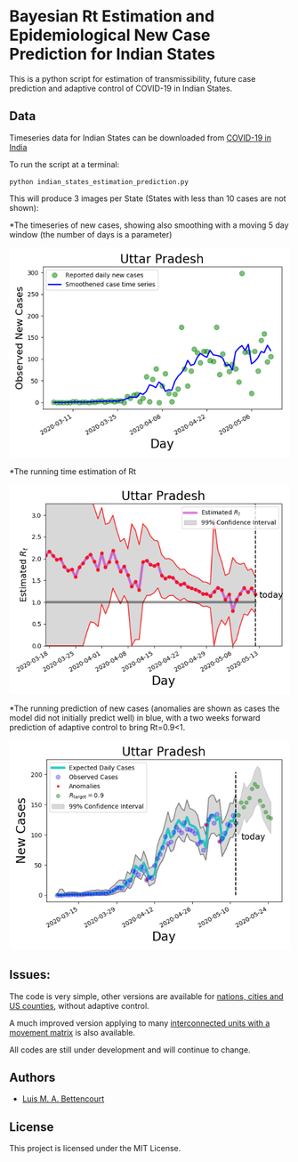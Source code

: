 # Bayesian Rt Estimation and Epidemiological New Case Prediction for Indian States

This is a python script for estimation  of transmissibility, future case prediction and adaptive control of COVID-19 in Indian States.
  

## Data 

Timeseries data for Indian States can be downloaded from [COVID-19 in India](https://www.kaggle.com/sudalairajkumar/covid19-in-india)

To run the script at a terminal:

```
python indian_states_estimation_prediction.py
```
This will produce 3 images per State (States with less than 10 cases are not shown):

*The timeseries of new cases, showing also smoothing with a moving 5 day window (the number of days is a parameter)

<img src="./images/NewCases_Timeseries_Uttar Pradesh.png" >

*The running time estimation of Rt

<img src="./images/Rt_Estimation_Uttar Pradesh.png" >

*The running prediction of new cases (anomalies are shown as cases the  model did not initially predict well) in blue, with a two weeks forward prediction of adaptive control to bring Rt=0.9<1.

<img src="./images/Observed_Predicted_New_Cases_Control_Rtarget_Uttar Pradesh.png" >


## Issues:

The code is very simple, other versions are available for [nations, cities and US counties](https://github.com/mansueto-institute/Rt_Real-time_Estimation_Case_Prediction), without adaptive control. 

A much improved version applying to many [interconnected units with a movement matrix](https://github.com/mansueto-institute/adaptive-lockdown) is also available.

All codes are still under development and will continue to change.

## Authors

* [Luis M. A. Bettencourt](https://twitter.com/BettencourtLuis)

## License

This project is licensed under the MIT License.
